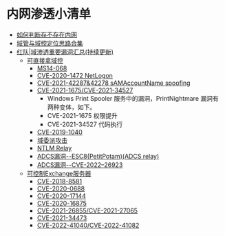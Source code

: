 # 内网渗透小清单

- [如何判断存不存在内网](https://github.com/reidmu/sec-note/blob/main/%E5%86%85%E7%BD%91%E6%B8%97%E9%80%8F/%E5%A6%82%E4%BD%95%E5%88%A4%E6%96%AD%E5%AD%98%E4%B8%8D%E5%AD%98%E5%9C%A8%E5%86%85%E7%BD%91.md)
- [域管与域控定位思路合集](https://www.wangan.com/p/7fygfg9467216f3f)
- [红队|域渗透重要漏洞汇总(持续更新)](https://github.com/HackingCost/AD_Pentest)
  - [可直接拿域控](https://github.com/HackingCost/AD_Pentest/blob/main/README.md#可直接拿域控)
    - [MS14-068](https://github.com/HackingCost/AD_Pentest/blob/main/README.md#ms14-068)
    - [CVE-2020-1472 NetLogon](https://github.com/HackingCost/AD_Pentest/blob/main/README.md#cve-2020-1472)
    - [CVE-2021-42287&42278 sAMAccountName spoofing](https://github.com/HackingCost/AD_Pentest/blob/main/README.md#cve-2021-4228742278)
    - [CVE-2021-1675/CVE-2021-34527](https://github.com/HackingCost/AD_Pentest/blob/main/README.md#cve-2021-1675cve-2021-34527)
      - Windows Print Spooler 服务中的漏洞，PrintNightmare 漏洞有两种变体，如下。
      - CVE-2021-1675  权限提升
      - CVE-2021-34527 代码执行
    - [CVE-2019-1040](https://github.com/HackingCost/AD_Pentest/blob/main/README.md#cve-2019-1040)
    - [域委派攻击](https://github.com/HackingCost/AD_Pentest/blob/main/README.md#域委派攻击)
    - [NTLM Relay](https://github.com/HackingCost/AD_Pentest/blob/main/README.md#ntlm-relay)
    - [ADCS漏洞--ESC8(PetitPotam)(ADCS relay)](https://github.com/HackingCost/AD_Pentest/blob/main/README.md#adcs漏洞--esc8petitpotamadcs-relay)
    - [ADCS漏洞--CVE-2022–26923](https://github.com/HackingCost/AD_Pentest/blob/main/README.md#adcs漏洞--cve-202226923)
  - [可控制Exchange服务器](https://github.com/HackingCost/AD_Pentest/blob/main/README.md#exchange相关可控制exchange服务器)
    - [CVE-2018-8581](https://github.com/HackingCost/AD_Pentest/blob/main/README.md#cve-2018-8581-拿域控)
    - [CVE-2020-0688](https://github.com/HackingCost/AD_Pentest/blob/main/README.md#cve-2020-0688-rce)
    - [CVE-2020-17144](https://github.com/HackingCost/AD_Pentest/blob/main/README.md#cve-2020-17144-rce)
    - [CVE-2020-16875](https://github.com/HackingCost/AD_Pentest/blob/main/README.md#cve-2020-16875-rce)
    - [CVE-2021-26855/CVE-2021-27065](https://github.com/HackingCost/AD_Pentest/blob/main/README.md#cve-2021-26855cve-2021-27065getshellssrf任意文件写入)
    - [CVE-2021-34473](https://github.com/HackingCost/AD_Pentest/blob/main/README.md#cve-2021-34473-rce-ssrf)
    - [CVE-2022-41040/CVE-2022-41082](https://github.com/HackingCost/AD_Pentest/blob/main/README.md#cve-2022-41040cve-2022-41082ssrfrce)
